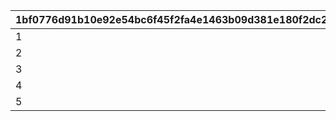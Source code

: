 |1bf0776d91b10e92e54bc6f45f2fa4e1463b09d381e180f2dc24d8279a8a4790|81e3d5d6d86c6705767085a8c9830881ca4ef87d5d4ed3ce4e3423e97aec64ab|48c5314e4592d204bcd62c6418fba56606030be28589fc8b788767818a9af62d|
| --- | --- | --- |
|1|-470|20|
|2|-235|0|
|3|0|10|
|4|235|20|
|5|470|10|